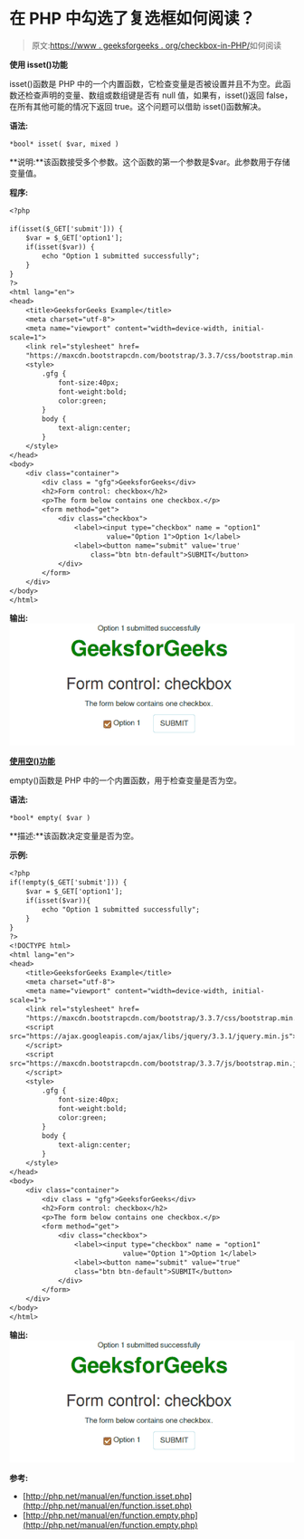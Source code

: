 # 在 PHP 中勾选了复选框如何阅读？

> 原文:[https://www . geeksforgeeks . org/checkbox-in-PHP/](https://www.geeksforgeeks.org/how-to-read-if-a-checkbox-is-checked-in-php/)如何阅读

**使用 isset()功能**

isset()函数是 PHP 中的一个内置函数，它检查变量是否被设置并且不为空。此函数还检查声明的变量、数组或数组键是否有 null 值，如果有，isset()返回 false，在所有其他可能的情况下返回 true。这个问题可以借助 isset()函数解决。

**语法:**

```
*bool* isset( $var, mixed )
```

**说明:**该函数接受多个参数。这个函数的第一个参数是$var。此参数用于存储变量值。

**程序:**

```
<?php 

if(isset($_GET['submit'])) {
    $var = $_GET['option1'];
    if(isset($var)) {
        echo "Option 1 submitted successfully";
    }
}
?>
<html lang="en">
<head>
    <title>GeeksforGeeks Example</title>
    <meta charset="utf-8">
    <meta name="viewport" content="width=device-width, initial-scale=1">
    <link rel="stylesheet" href=
    "https://maxcdn.bootstrapcdn.com/bootstrap/3.3.7/css/bootstrap.min.css">
    <style>
        .gfg {
            font-size:40px;
            font-weight:bold;
            color:green;
        }
        body {
            text-align:center;
        }
    </style>
</head>
<body>
    <div class="container">
        <div class = "gfg">GeeksforGeeks</div>
        <h2>Form control: checkbox</h2>
        <p>The form below contains one checkbox.</p>
        <form method="get">
            <div class="checkbox">
                <label><input type="checkbox" name = "option1" 
                        value="Option 1">Option 1</label>
                <label><button name="submit" value='true' 
                    class="btn btn-default">SUBMIT</button>
            </div>
        </form>
    </div>
</body>
</html>
```

**输出:**
![](img/b3140b9dac740bb9416d8ae79d71525d.png)

**[使用空()功能](https://www.geeksforgeeks.org/php-empty-function/)**

empty()函数是 PHP 中的一个内置函数，用于检查变量是否为空。

**语法:**

```
*bool* empty( $var )
```

**描述:**该函数决定变量是否为空。

**示例:**

```
<?php
if(!empty($_GET['submit'])) {
    $var = $_GET['option1'];
    if(isset($var)){
        echo "Option 1 submitted successfully";
    }
}
?>
<!DOCTYPE html>
<html lang="en">
<head>
    <title>GeeksforGeeks Example</title>
    <meta charset="utf-8">
    <meta name="viewport" content="width=device-width, initial-scale=1">
    <link rel="stylesheet" href=
    "https://maxcdn.bootstrapcdn.com/bootstrap/3.3.7/css/bootstrap.min.css">
    <script src="https://ajax.googleapis.com/ajax/libs/jquery/3.3.1/jquery.min.js">
    </script>
    <script src="https://maxcdn.bootstrapcdn.com/bootstrap/3.3.7/js/bootstrap.min.js">
    </script>
    <style>
        .gfg {
            font-size:40px;
            font-weight:bold;
            color:green;
        }
        body {
            text-align:center;
        }
    </style>
</head>
<body>
    <div class="container">
        <div class = "gfg">GeeksforGeeks</div>
        <h2>Form control: checkbox</h2>
        <p>The form below contains one checkbox.</p>
        <form method="get">
            <div class="checkbox">
                <label><input type="checkbox" name = "option1" 
                            value="Option 1">Option 1</label>
                <label><button name="submit" value="true"
                class="btn btn-default">SUBMIT</button>
            </div>
        </form>
    </div>
</body>
</html>
```

**输出:**
![](img/b3140b9dac740bb9416d8ae79d71525d.png)

**参考:**

*   [http://php.net/manual/en/function.isset.php](http://php.net/manual/en/function.isset.php)
*   [http://php.net/manual/en/function.empty.php](http://php.net/manual/en/function.empty.php)